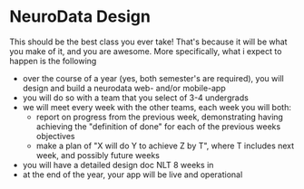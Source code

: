 # NeuroData Design

This should be the best class you ever take! That's because it will be what you make of it, and you are awesome.
More specifically, what i expect to happen is the following
- over the course of a year (yes, both semester's are required), you will design and build a neurodata web- and/or mobile-app
- you will do so with a team that you select of 3-4 undergrads
- we will meet every week with the other teams, each week you will both:
   - report on progress from the previous week, demonstrating having achieving the "definition of done" for each of the previous weeks objectives
   - make a plan of "X will do Y to achieve Z by T", where T includes next week, and possibly future weeks
- you will have a detailed design doc NLT 8 weeks in
- at the end of the year, your app will be live and operational
